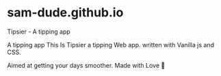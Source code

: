# sam-dude.github.io
Tipsier - A tipping app 

A tipping app This Is Tipsier a tipping Web app. written with Vanilla js and CSS.

Aimed at getting your days smoother. Made with Love 🧡
